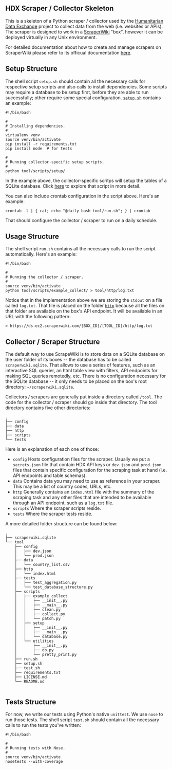 ## HDX Scraper / Collector Skeleton
This is a skeleton of a Python scraper / collector used by the [Humanitarian Data Exchange](http://data.hdx.rwlabs.org/) project to collect data from the web (i.e. websites or APIs). The scraper is designed to work in a [ScraperWiki](http://scraperwiki.com/) "box", however it can be deployed virtually in any Unix environment.

For detailed documentation about how to create and manage scrapers on ScraperWiki please refer to its officual documentation [here](https://scraperwiki.com/help).

## Setup Structure
The shell script `setup.sh` should contain all the necessary calls for respective setup scripts and also calls to install dependencies. Some scripts may require a database to be setup first, before they are able to run successfully; other require some special configuration. [`setup.sh`](setup.sh) contains an example:

```shell
#!/bin/bash

#
# Installing dependencies.
#
virtualenv venv
source venv/bin/activate
pip install -r requirements.txt
pip install node  # for tests

#
# Running collector-specific setup scripts.
#
python tool/scripts/setup/
```

In the example above, the collector-specific scritps will setup the tables of a SQLite database. Click [here](scripts/setup/database.py) to explore that script in more detail.

You can also include crontab configuration in the script above. Here's an example:

```shell
crontab -l | { cat; echo "@daily bash tool/run.sh"; } | crontab -
```
That should configure the collector / scraper to run on a daily schedule.

## Usage Structure
The shell script `run.sh` contains all the necessary calls to run the script automatically. Here's an example:

```shell
#!/bin/bash

#
# Running the collector / scraper. 
#
source venv/bin/activate
python tool/scripts/example_collect/ > tool/http/log.txt
```

Notice that in the implementation above we are storing the `stdout` on a file called `log.txt`. That file is placed on the folder [`http`](http/) because all the files on that folder are available on the box's API endpoint. It will be available in an URL with the following pattern:

```
> https://ds-ec2.scraperwiki.com/[BOX_ID]/[TOOL_ID]/http/log.txt
```


## Collector / Scraper Structure
The default way to use ScrapeWiki is to store data on a SQLite database on the user folder of its boxes -- the database has to be called `scraperwiki.sqlite`. That allows to use a series of features, such as an interactive SQL querier, an html table view with filters, API endpoints for making SQL queries remotedly, etc. There is no configuration necessary for the SQLite database -- it only needs to be placed on the box's root directory: `~/scraperwiki.sqlite`.

Collectors / scrapers are generally put inside a directory called `/tool`. The code for the collector / scraper should go inside that directory. The tool directory contains five other directories:

```
.
├── config
├── data
├── http
├── scripts
└── tests
```

Here is an explanation of each one of those:

* `config` Hosts configuration files for the scraper. Usually we put a `secrets.json` file that contain HDX API keys or `dev.json` and `prod.json` files that contain specific configuration for the scraping task at hand (i.e. API endpoints and table schemas).
* `data` Contains data you may need to use as reference in your scraper. This may be a list of country codes, URLs, etc.
* `http` Generally contains an `index.html` file with the summary of the scraping task and any other files that are intended to be available through an API endpoint, such as a `log.txt` file.
* `scripts` Where the scraper scripts reside.
* `tests` Where the scraper tests reside.

A more detailed folder structure can be found below:

```
.
├── scraperwiki.sqlite
└── tool
    ├── config
    │   ├── dev.json
    │   └── prod.json
    ├── data
    │   └── country_list.csv
    ├── http
    │   └── index.html
    ├── tests
    │   ├── test_aggregation.py
    │   └── test_database_structure.py
    ├── scripts
    │   ├── example_collect
    │   │   ├── __init__.py
    │   │   ├── __main__.py
    │   │   ├── clean.py
    │   │   ├── collect.py
    │   │   └── patch.py
    │   ├── setup
    │   │   ├── __init__.py
    │   │   ├── __main__.py
    │   │   └── database.py
    │   └── utilities
    │       ├── __init__.py
    │       ├── db.py
    │       └── pretty_print.py
    ├── run.sh
    ├── setup.sh
    ├── test.sh
    ├── requirements.txt
    ├── LICENSE.md
    └── README.md
    
```


## Tests Structure
For now, we write our tests using Python's native `unittest`. We use `nose` to run those tests. The shell script `test.sh` should contain all the necessary calls to run the tests you've written:

```shell
#!/bin/bash

#
# Running tests with Nose.
#
source venv/bin/activate
nosetests --with-coverage
```
